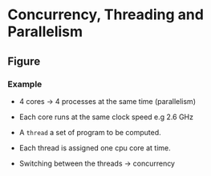 # Concurrency, Threading and Parallelism

## Figure


### Example 

- 4 cores -> 4 processes at the same time (parallelism)
- Each core runs at the same clock speed e.g 2.6 GHz

- A `thread` a set of program to be computed.
- Each thread is assigned one cpu core at time.

- Switching between the threads -> concurrency